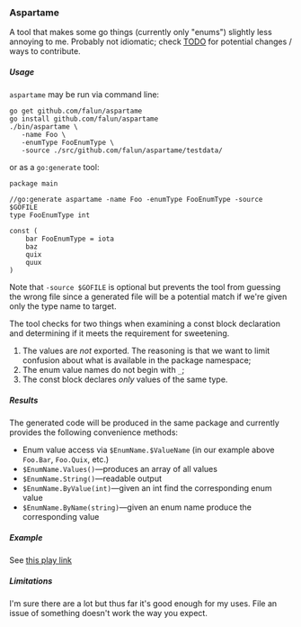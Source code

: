 ### Aspartame

A tool that makes some go things (currently only "enums") slightly less annoying to me. Probably not idiomatic; check [TODO](TODO.md) for potential changes / ways to contribute.


##### Usage
`aspartame` may be run via command line:

	go get github.com/falun/aspartame
	go install github.com/falun/aspartame
	./bin/aspartame \
	   -name Foo \
	   -enumType FooEnumType \
	   -source ./src/github.com/falun/aspartame/testdata/

or as a `go:generate` tool:

	package main
	
	//go:generate aspartame -name Foo -enumType FooEnumType -source $GOFILE
	type FooEnumType int
	
	const (
		bar FooEnumType = iota
		baz
		quix
		quux
	)

Note that `-source $GOFILE` is optional but prevents the tool from guessing the wrong file since a generated file will be a potential match if we're given only the type name to target.

The tool checks for two things when examining a const block declaration and determining if it meets the requirement for sweetening.

1. The values are _not_ exported. The reasoning is that we want to limit confusion about what is available in the package namespace;
2. The enum value names do not begin with `_`;
3. The const block declares _only_ values of the same type.

##### Results
The generated code will be produced in the same package and currently provides the following convenience methods:

* Enum value access via `$EnumName.$ValueName` (in our example above `Foo.Bar`, `Foo.Quix`, etc.)
* `$EnumName.Values()`&mdash;produces an array of all values
* `$EnumName.String()`&mdash;readable output
* `$EnumName.ByValue(int)`&mdash;given an int find the corresponding enum value
* `$EnumName.ByName(string)`&mdash;given an enum name produce the corresponding value

##### Example
See [this play link](http://play.golang.org/p/WJqHhz2K6y)

##### Limitations
I'm sure there are a lot but thus far it's good enough for my uses. File an issue of something doesn't work the way you expect.
